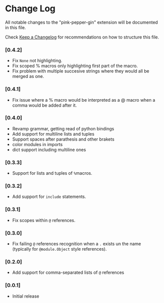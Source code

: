 # Change Log

All notable changes to the "pink-pepper-gin" extension will be documented in this file.

Check [Keep a Changelog](http://keepachangelog.com/) for recommendations on how to structure this file.

### [0.4.2]
- Fix `None` not highlighting.
- Fix scoped % macros only highlighting first part of the macro.
- Fix problem with multiple succesive strings where they would all be merged as one.

### [0.4.1]
- Fix issue where a % macro would be interpreted as a @ macro when a comma would be added after it.

### [0.4.0]

- Revamp grammar, getting read of python bindings
- Add support for multiline lists and tuples
- Support spaces after parathesis and other brakets
- color modules in imports
- dict support including multiline ones

### [0.3.3]

- Support for lists and tuples of `%`macros.

### [0.3.2]

- Add support for `include` statements.

### [0.3.1]

- Fix scopes within `@` references.

### [0.3.0]

- Fix failing `@` references recognition when a `.` exists un the name
(typically for `@module.Object` style references).

### [0.2.0]

- Add support for comma-separated lists of `@` references

### [0.0.1]

- Initial release